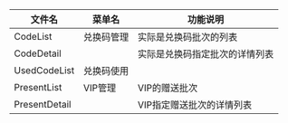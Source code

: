 | 文件名 | 菜单名 | 功能说明 |
| - | - | - |
CodeList | 兑换码管理 | 实际是兑换码批次的列表
CodeDetail | | 实际是兑换码指定批次的详情列表
UsedCodeList | 兑换码使用 |  
PresentList | VIP管理 | VIP的赠送批次
PresentDetail| | VIP指定赠送批次的详情列表